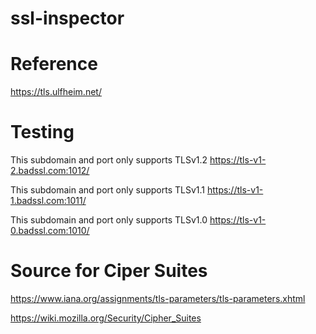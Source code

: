 # ssl-inspector

# Reference

https://tls.ulfheim.net/

# Testing

This subdomain and port only supports TLSv1.2
https://tls-v1-2.badssl.com:1012/

This subdomain and port only supports TLSv1.1
https://tls-v1-1.badssl.com:1011/

This subdomain and port only supports TLSv1.0
https://tls-v1-0.badssl.com:1010/

# Source for Ciper Suites

https://www.iana.org/assignments/tls-parameters/tls-parameters.xhtml

https://wiki.mozilla.org/Security/Cipher_Suites
